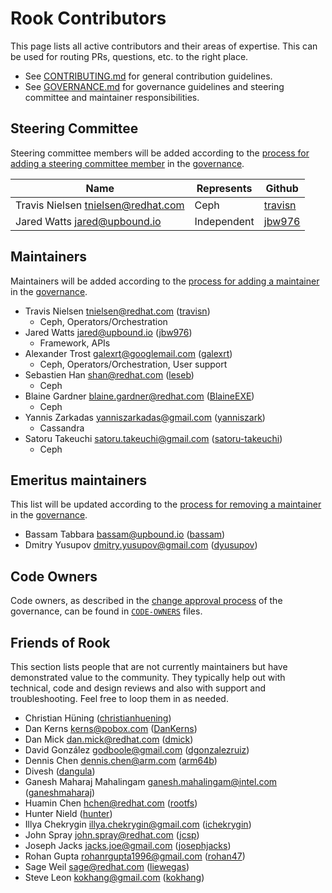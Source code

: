# Rook Contributors

This page lists all active contributors and their areas of expertise. This can be used for routing PRs, questions, etc. to the right place.

* See [CONTRIBUTING.md](CONTRIBUTING.md) for general contribution guidelines.
* See [GOVERNANCE.md](GOVERNANCE.md) for governance guidelines and steering committee and maintainer responsibilities.

## Steering Committee

Steering committee members will be added according to the [process for adding a steering committee member](GOVERNANCE.md#becoming-a-steering-committee-member) in the [governance](GOVERNANCE.md).

| Name                                 | Represents  | Github                                |
| ------------------------------------ | ----------- | ------------------------------------- |
| Travis Nielsen <tnielsen@redhat.com> | Ceph        | [travisn](https://github.com/travisn) |
| Jared Watts <jared@upbound.io>       | Independent | [jbw976](https://github.com/jbw976)   |

## Maintainers

Maintainers will be added according to the [process for adding a maintainer](GOVERNANCE.md#becoming-a-maintainer) in the [governance](GOVERNANCE.md).

* Travis Nielsen <tnielsen@redhat.com> ([travisn](https://github.com/travisn))
  * Ceph, Operators/Orchestration
* Jared Watts <jared@upbound.io> ([jbw976](https://github.com/jbw976))
  * Framework, APIs
* Alexander Trost <galexrt@googlemail.com> ([galexrt](https://github.com/galexrt))
  * Ceph, Operators/Orchestration, User support
* Sebastien Han <shan@redhat.com> ([leseb](https://github.com/leseb))
  * Ceph
* Blaine Gardner <blaine.gardner@redhat.com> ([BlaineEXE](https://github.com/BlaineEXE))
  * Ceph
* Yannis Zarkadas <yanniszarkadas@gmail.com> ([yanniszark](https://github.com/yanniszark))
  * Cassandra
* Satoru Takeuchi <satoru.takeuchi@gmail.com> ([satoru-takeuchi](https://github.com/satoru-takeuchi))
  * Ceph

## Emeritus maintainers

This list will be updated according to the [process for removing a maintainer](GOVERNANCE.md#removing-a-maintainer) in the [governance](GOVERNANCE.md).

* Bassam Tabbara <bassam@upbound.io> ([bassam](https://github.com/bassam))
* Dmitry Yusupov <dmitry.yusupov@gmail.com> ([dyusupov](https://github.com/dyusupov))

## Code Owners

Code owners, as described in the [change approval process](GOVERNANCE.md#change-approval) of the governance, can be found in [`CODE-OWNERS`](CODE-OWNERS) files.

## Friends of Rook

This section lists people that are not currently maintainers but have demonstrated value to the community.
They typically help out with technical, code and design reviews and also with support and troubleshooting.
Feel free to loop them in as needed.

* Christian Hüning ([christianhuening](https://github.com/christianhuening))
* Dan Kerns <kerns@pobox.com> ([DanKerns](https://github.com/DanKerns))
* Dan Mick <dan.mick@redhat.com> ([dmick](https://github.com/dmick))
* David González <godboole@gmail.com> ([dgonzalezruiz](https://github.com/dgonzalezruiz))
* Dennis Chen <dennis.chen@arm.com> ([arm64b](https://github.com/arm64b))
* Divesh ([dangula](https://github.com/dangula))
* Ganesh Maharaj Mahalingam <ganesh.mahalingam@intel.com> ([ganeshmaharaj](https://github.com/ganeshmaharaj))
* Huamin Chen <hchen@redhat.com> ([rootfs](https://github.com/rootfs))
* Hunter Nield ([hunter](https://github.com/hunter))
* Illya Chekrygin <illya.chekrygin@gmail.com> ([ichekrygin](https://github.com/ichekrygin))
* John Spray <john.spray@redhat.com> ([jcsp](https://github.com/jcsp))
* Joseph Jacks <jacks.joe@gmail.com> ([josephjacks](https://github.com/josephjacks))
* Rohan Gupta <rohanrgupta1996@gmail.com> ([rohan47](https://github.com/rohan47))
* Sage Weil <sage@redhat.com> ([liewegas](https://github.com/liewegas))
* Steve Leon <kokhang@gmail.com> ([kokhang](https://github.com/kokhang))
